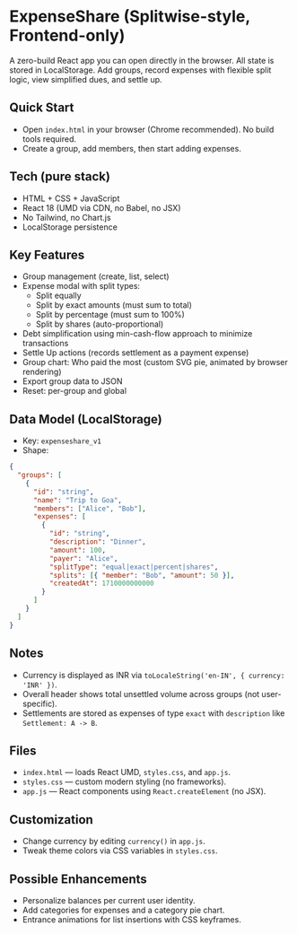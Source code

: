 # ExpenseShare (Splitwise-style, Frontend-only)

A zero-build React app you can open directly in the browser. All state is stored in LocalStorage. Add groups, record expenses with flexible split logic, view simplified dues, and settle up.

## Quick Start
- Open `index.html` in your browser (Chrome recommended). No build tools required.
- Create a group, add members, then start adding expenses.

## Tech (pure stack)
- HTML + CSS + JavaScript
- React 18 (UMD via CDN, no Babel, no JSX)
- No Tailwind, no Chart.js
- LocalStorage persistence

## Key Features
- Group management (create, list, select)
- Expense modal with split types:
  - Split equally
  - Split by exact amounts (must sum to total)
  - Split by percentage (must sum to 100%)
  - Split by shares (auto-proportional)
- Debt simplification using min-cash-flow approach to minimize transactions
- Settle Up actions (records settlement as a payment expense)
- Group chart: Who paid the most (custom SVG pie, animated by browser rendering)
- Export group data to JSON
- Reset: per-group and global

## Data Model (LocalStorage)
- Key: `expenseshare_v1`
- Shape:
```json
{
  "groups": [
    {
      "id": "string",
      "name": "Trip to Goa",
      "members": ["Alice", "Bob"],
      "expenses": [
        {
          "id": "string",
          "description": "Dinner",
          "amount": 100,
          "payer": "Alice",
          "splitType": "equal|exact|percent|shares",
          "splits": [{ "member": "Bob", "amount": 50 }],
          "createdAt": 1710000000000
        }
      ]
    }
  ]
}
```

## Notes
- Currency is displayed as INR via `toLocaleString('en-IN', { currency: 'INR' })`.
- Overall header shows total unsettled volume across groups (not user-specific).
- Settlements are stored as expenses of type `exact` with `description` like `Settlement: A -> B`.

## Files
- `index.html` — loads React UMD, `styles.css`, and `app.js`.
- `styles.css` — custom modern styling (no frameworks).
- `app.js` — React components using `React.createElement` (no JSX).

## Customization
- Change currency by editing `currency()` in `app.js`.
- Tweak theme colors via CSS variables in `styles.css`.

## Possible Enhancements
- Personalize balances per current user identity.
- Add categories for expenses and a category pie chart.
- Entrance animations for list insertions with CSS keyframes.
